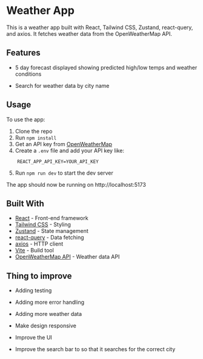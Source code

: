 # Weather App

This is a weather app built with React, Tailwind CSS, Zustand, react-query, and axios. It fetches weather data from the OpenWeatherMap API.

## Features

- 5 day forecast displayed showing predicted high/low temps and weather conditions

- Search for weather data by city name

## Usage

To use the app:

1. Clone the repo
2. Run `npm install`
3. Get an API key from [OpenWeatherMap](https://openweathermap.org/api)
4. Create a `.env` file and add your API key like:

```
    REACT_APP_API_KEY=YOUR_API_KEY
```

5. Run `npm run dev` to start the dev server

The app should now be running on http://localhost:5173

## Built With

- [React](https://reactjs.org/) - Front-end framework
- [Tailwind CSS](https://tailwindcss.com/) - Styling
- [Zustand](https://github.com/pmndrs/zustand) - State management
- [react-query](https://react-query.tanstack.com/) - Data fetching
- [axios](https://github.com/axios/axios) - HTTP client
- [Vite](https://vitejs.dev/) - Build tool
- [OpenWeatherMap API](https://openweathermap.org/api) - Weather data API

## Thing to improve

- Adding testing

- Adding more error handling

- Adding more weather data

- Make design responsive

- Improve the UI

- Improve the search bar to so that it searches for the correct city
